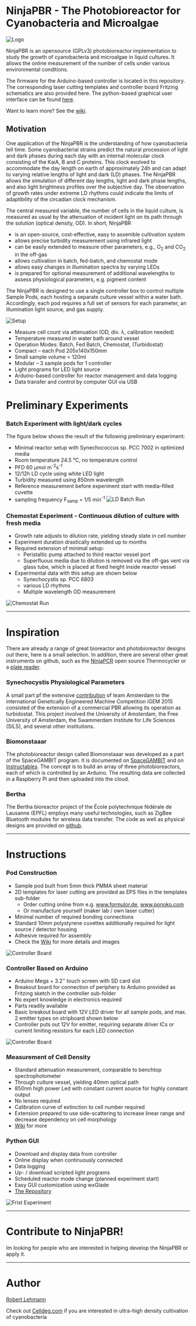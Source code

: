 # NinjaPBR - The Photobioreactor for Cyanobacteria and Microalgae

![Logo](https://github.com/roblehmann/NinjaPBR/blob/master/img/wiki/NinjaPBRsmall.jpg)


NinjaPBR is an opensource (GPLv3) photobioreactor implementation to study the growth of cyanobacteria and microalgae in liquid cultures. It allows the online measurement of the number of cells under various environmental conditions.

The firmware for the Arduino-based controller is located in this repository. The corresponding laser cutting templates and controller board Fritzing schematics are also provided here. The python-based graphical user interface can be found [here](https://github.com/roblehmann/pyNinjaPBR).

Want to learn more? See the [wiki](https://github.com/roblehmann/NinjaPBR/wiki).

## Motivation
One application of the NinjaPBR is the understanding of how cyanobacteria tell time. Some cyanobacterial strains predict the natural procession of light and dark phases during each day with an internal molecular clock consisting of the KaiA, B and C proteins. This clock evolved to accommodate the day length on earth of approximately 24h and can adapt to varying relative lengths of light and dark (LD) phases. The NinjaPBR allows the simulation of different day lengths, light and dark phase lengths, and also light brightness profiles over the subjective day. The observation of growth rates under extreme LD rhythms could indicate the limits of adaptibility of the circadian clock mechanism.

The central measured variable, the number of cells in the liquid culture, is measured as usual by the attenuation of incident light on its path through the solution (optical density, OD). In short, NinjaPBR

*  is an open-source, cost-effective, easy to assemble cultivation system
*  allows precise turbidity measurement using infrared light
*  can be easily extended to measure other parameters, e.g., O<sub>2</sub> and CO<sub>2</sub> in the off-gas
*  allows cultivation in batch, fed-batch, and chemostat mode
*  allows easy changes in illumination spectra by varying LEDs
*  is prepared for optional measurement of additional wavelengths to assess physiological parameters, e.g. pigment content


The NinjaPBR is designed to use a single controller box to control multiple Sample Pods, each hosting a separate culture vessel within a water bath. Accordingly, each pod requires a full set of sensors for each parameter, an illumination light source, and gas supply.

![Setup](./img/captorLightroom2.jpg)

*  Measure cell count via attenuation (OD, div. λ, calibration needed)
*  Temperature measured in water bath around vessel
*  Operation Modes: Batch, Fed Batch, Chemostat, (Turbidostat)
*  Compact – each Pod 205x140x150mm
*  Small sample volume < 120ml
*  Modular – 3 sample pods for 1 controller
*  Light programs for LED light source
*  Arduino-based controller for reactor management and data logging
*  Data transfer and control by computer GUI via USB


# Preliminary Experiments

### Batch Experiment with light/dark cycles
 The figure below shows the result of the following preliminary experiment:
 
*  Minimal reactor setup with Synechococcus sp. PCC 7002 in optimized media
*  Room temperature 24.5 °C, no temperature control
*  PFD 60 μmol m<sup>-2</sup>s<sup>-1</sup>
*  12/12h LD cycle using white LED light
*  Turbidity measured using 850nm wavelength
*  Reference measurement before experiment start with media-filled cuvette
*  sampling frequency F<sub>samp</sub> = 1/5 min<sup>-1</sup>
![LD Batch Run](./img/batchExperimentLD.png)

### Chemostat Experiment - Continuous dilution of culture with fresh media

*  Growth rate adjusts to dilution rate, yielding steady state in cell number
*  Experiment duration drastically extended up to months
*  Required extension of minimal setup:
	- Peristaltic pump attached to third reactor vessel port
	- Superfluous media due to dilution is removed via the off-gas vent via glass tube, which is placed at fixed height inside reactor vessel
* Experimental data with this setup are shown below
	-  Synechocystis sp. PCC 6803
	-  various LD rhythms
	-  Multiple wavelength OD measurement

![Chemostat Run](./img/chemostatExperiment.png)

---
# Inspiration

There are already a range of great bioreactor and photobioreactor designs out there, here is a small selection. In addition, there are several other great instruments on github, such as the [NinjaPCR](https://github.com/hisashin/NinjaPCR) open source Thermocycler or a [plate reader](https://github.com/csbl/platereader).

### Synechocystis Physiological Parameters
A small part pf the extensive [contribution](http://2015.igem.org/Team:Amsterdam/Project/Phy_param/Synechocysytis) of team Amsterdam to the international Genetically Engineered Machine Competition iGEM 2015 consisted of the extension of a commercial PBR allowing its operation as turbidostat. This project involved the University of Amsterdam, the Free University of Amsterdam, the Swammerdam Institute for Life Sciences (SILS), and several other institutions.

### Biomonstaaar
The photobioreactor design called Biomonstaaar was developed as a part of the  SpaceGAMBIT program. It is documented on [SpaceGAMBIT](http://www.spacegambit.org/biomonstaaar-open-source-bioreactor/) and on [Instructables](http://www.instructables.com/id/Biomonstaaar/). The concept is to build an array of three photobioreactors, each of which is controlled by an Arduino. The resulting data are collected in a Raspberry Pi and then uploaded into the cloud.

### Bertha
The Bertha bioreactor project of the École polytechnique fédérale de Lausanne (EPFL) employs many useful technologies, such as ZigBee Bluetooth modules for wireless data transfer. The code as well as physical designs are provided on [github](https://github.com/Bioreactor/Code-Bioreactor).


---
# Instructions

### Pod Construction

* Sample pod built from 5mm thick PMMA sheet material
* 2D templates for laser cutting are provided as EPS files in the templates sub-folder
	- Order cutting online from e.g. www.formulor.de, www.ponoko.com
	- Or manufacture yourself (maker lab / own laser cutter)
*  Minimal number of required bonding connections
*  Standard 10mm polystyrene cuvettes additionally required for light source / detector housing
*  Adhesive required for assembly
*  Check the [Wiki](https://github.com/roblehmann/NinjaPBR/wiki/Pod-Assembly) for more details and images

![Controller Board](./img/template2.png)

### Controller Based on Arduino

*  Arduino Mega + 3.2’’ touch screen with SD card slot
*  Breakout board for connection of periphery to Arduino provided as Fritzing sketch in the controller sub-folder
*  No expert knowledge in electronics required
*  Parts readily available 
*  Basic breakout board with 12V LED driver for all sample pods, and max. 2 emitter types on stripboard shown below
*  Controller puts out 12V for emitter, requiring separate driver ICs or current limiting resistors for each LED connection

![Controller Board](./img/controllerBoard.png)

### Measurement of Cell Density

*  Standard attenuation measurement, comparable to benchtop spectrophotometer
*  Through culture vessel, yielding 40mm optical path
*  850nm high power Led with constant current source for highly constant output
*  No lenses required
*  Calibration curve of extinction to cell number required
*  Extension prepared to use side-scattering to increase linear range and decrease dependency on cell morphology
*  [Wiki](https://github.com/roblehmann/NinjaPBR/wiki/Measuring-Cell-Number) for more


### Python GUI

*  Download and display data from controller
*  Online display when continuously connected
*  Data logging
*  Up- / download scripted light programs
*  Scheduled reactor mode change (planned experiment start)
*  Easy GUI customization using wxGlade
*  [The Repository](https://github.com/roblehmann/pyNinjaPBR)

![Frist Experiment](./img/pyNinjaControl.png)


---
# Contribute to NinjaPBR!

Im looking for people who are interested in helping develop the NinjaPBR or apply it.

---
# Author
[Robert Lehmann](https://github.com/roblehmann)

Check out [Celldeg.com](http://celldeg.com/) if you are interested in ultra-high density cultivation of cyanobacteria
